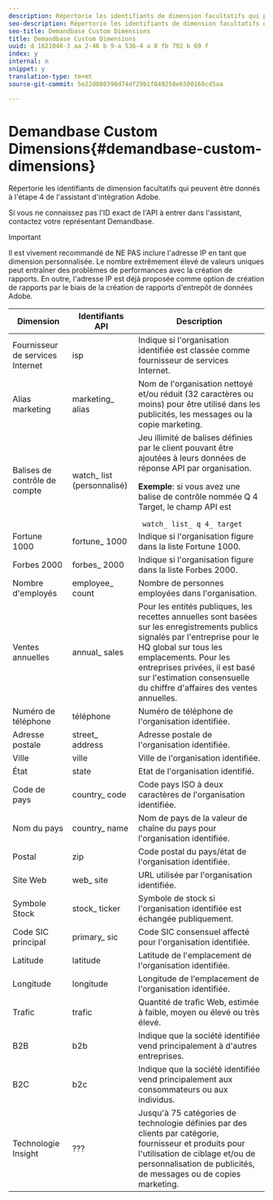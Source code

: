 ```yaml
---
description: Répertorie les identifiants de dimension facultatifs qui peuvent être donnés à l'étape 4 de l'assistant d'intégration Adobe.
seo-description: Répertorie les identifiants de dimension facultatifs qui peuvent être donnés à l'étape 4 de l'assistant d'intégration Adobe.
seo-title: Demandbase Custom Dimensions
title: Demandbase Custom Dimensions
uuid: d 1621046-3 aa 2-46 b 9-a 536-4 a 8 fb 792 b 69 f
index: y
internal: n
snippet: y
translation-type: tm+mt
source-git-commit: 5e22d080398d74df29b1f849258e6500168cd5aa

---
```



# Demandbase Custom Dimensions{#demandbase-custom-dimensions}

Répertorie les identifiants de dimension facultatifs qui peuvent être donnés à l'étape 4 de l'assistant d'intégration Adobe.

Si vous ne connaissez pas l'ID exact de l'API à entrer dans l'assistant, contactez votre représentant Demandbase.

>[!IMPORTANT]
>
>Il est vivement recommandé de NE PAS inclure l'adresse IP en tant que dimension personnalisée. Le nombre extrêmement élevé de valeurs uniques peut entraîner des problèmes de performances avec la création de rapports. En outre, l'adresse IP est déjà proposée comme option de création de rapports par le biais de la création de rapports d'entrepôt de données Adobe.

<table id="table_3B44A18BE5FE45BC83389F89B48D9B97"> 
 <thead> 
  <tr> 
   <th colname="col1" class="entry"> Dimension </th> 
   <th colname="col2" class="entry"> Identifiants API </th> 
   <th colname="col3" class="entry"> Description </th> 
  </tr>
 </thead>
 <tbody> 
  <tr> 
   <td colname="col1"> Fournisseur de services Internet </td> 
   <td colname="col2"> isp </td> 
   <td colname="col3"> Indique si l'organisation identifiée est classée comme fournisseur de services Internet. </td> 
  </tr> 
  <tr> 
   <td colname="col1"> Alias marketing </td> 
   <td colname="col2"> marketing_ alias </td> 
   <td colname="col3"> Nom de l'organisation nettoyé et/ou réduit (32 caractères ou moins) pour être utilisé dans les publicités, les messages ou la copie marketing. </td> 
  </tr> 
  <tr> 
   <td colname="col1"> Balises de contrôle de compte </td> 
   <td colname="col2"> watch_ list (personnalisé) </td> 
   <td colname="col3">Jeu illimité de balises définies par le client pouvant être ajoutées à leurs données de réponse API par organisation. <p><b>Exemple</b>: si vous avez une balise de contrôle nommée Q 4 Target, le champ API est </p> <code> watch_ list_ q 4_ target</code> </td> 
  </tr> 
  <tr> 
   <td colname="col1"> Fortune 1000 </td> 
   <td colname="col2"> fortune_ 1000 </td> 
   <td colname="col3"> Indique si l'organisation figure dans la liste Fortune 1000. </td> 
  </tr> 
  <tr> 
   <td colname="col1"> Forbes 2000 </td> 
   <td colname="col2"> forbes_ 2000 </td> 
   <td colname="col3"> Indique si l'organisation figure dans la liste Forbes 2000. </td> 
  </tr> 
  <tr> 
   <td colname="col1"> Nombre d'employés </td> 
   <td colname="col2"> employee_ count </td> 
   <td colname="col3"> Nombre de personnes employées dans l'organisation. </td> 
  </tr> 
  <tr> 
   <td colname="col1"> Ventes annuelles </td> 
   <td colname="col2"> annual_ sales </td> 
   <td colname="col3"> Pour les entités publiques, les recettes annuelles sont basées sur les enregistrements publics signalés par l'entreprise pour le HQ global sur tous les emplacements. Pour les entreprises privées, il est basé sur l'estimation consensuelle du chiffre d'affaires des ventes annuelles. </td> 
  </tr> 
  <tr> 
   <td colname="col1"> Numéro de téléphone </td> 
   <td colname="col2"> téléphone </td> 
   <td colname="col3"> Numéro de téléphone de l'organisation identifiée. </td> 
  </tr> 
  <tr> 
   <td colname="col1"> Adresse postale </td> 
   <td colname="col2"> street_ address </td> 
   <td colname="col3"> Adresse postale de l'organisation identifiée. </td> 
  </tr> 
  <tr> 
   <td colname="col1"> Ville </td> 
   <td colname="col2"> ville </td> 
   <td colname="col3"> Ville de l'organisation identifiée. </td> 
  </tr> 
  <tr> 
   <td colname="col1"> État </td> 
   <td colname="col2"> state </td> 
   <td colname="col3"> Etat de l'organisation identifié. </td> 
  </tr> 
  <tr> 
   <td colname="col1"> Code de pays </td> 
   <td colname="col2"> country_ code </td> 
   <td colname="col3"> Code pays ISO à deux caractères de l'organisation identifiée. </td> 
  </tr> 
  <tr> 
   <td colname="col1"> Nom du pays </td> 
   <td colname="col2"> country_ name </td> 
   <td colname="col3"> Nom de pays de la valeur de chaîne du pays pour l'organisation identifiée. </td> 
  </tr> 
  <tr> 
   <td colname="col1"> Postal </td> 
   <td colname="col2"> zip </td> 
   <td colname="col3"> Code postal du pays/état de l'organisation identifiée. </td> 
  </tr> 
  <tr> 
   <td colname="col1"> Site Web </td> 
   <td colname="col2"> web_ site </td> 
   <td colname="col3"> URL utilisée par l'organisation identifiée. </td> 
  </tr> 
  <tr> 
   <td colname="col1"> Symbole Stock </td> 
   <td colname="col2"> stock_ ticker </td> 
   <td colname="col3"> Symbole de stock si l'organisation identifiée est échangée publiquement. </td> 
  </tr> 
  <tr> 
   <td colname="col1"> Code SIC principal </td> 
   <td colname="col2"> primary_ sic </td> 
   <td colname="col3"> Code SIC consensuel affecté pour l'organisation identifiée. </td> 
  </tr> 
  <tr> 
   <td colname="col1"> Latitude </td> 
   <td colname="col2"> latitude </td> 
   <td colname="col3"> Latitude de l'emplacement de l'organisation identifiée. </td> 
  </tr> 
  <tr> 
   <td colname="col1"> Longitude </td> 
   <td colname="col2"> longitude </td> 
   <td colname="col3"> Longitude de l'emplacement de l'organisation identifiée. </td> 
  </tr> 
  <tr> 
   <td colname="col1"> Trafic </td> 
   <td colname="col2"> trafic </td> 
   <td colname="col3"> Quantité de trafic Web, estimée à faible, moyen ou élevé ou très élevé. </td> 
  </tr> 
  <tr> 
   <td colname="col1"> B2B </td> 
   <td colname="col2"> b2b </td> 
   <td colname="col3"> Indique que la société identifiée vend principalement à d'autres entreprises. </td> 
  </tr> 
  <tr> 
   <td colname="col1"> B2C </td> 
   <td colname="col2"> b2c </td> 
   <td colname="col3"> Indique que la société identifiée vend principalement aux consommateurs ou aux individus. </td> 
  </tr> 
  <tr> 
   <td colname="col1"> Technologie Insight </td> 
   <td colname="col2"> ??? </td> 
   <td colname="col3"> Jusqu'à 75 catégories de technologie définies par des clients par catégorie, fournisseur et produits pour l'utilisation de ciblage et/ou de personnalisation de publicités, de messages ou de copies marketing. </td> 
  </tr> 
 </tbody> 
</table>


